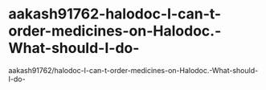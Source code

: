 # aakash91762-halodoc-I-can-t-order-medicines-on-Halodoc.-What-should-I-do-
aakash91762/halodoc-I-can-t-order-medicines-on-Halodoc.-What-should-I-do-
